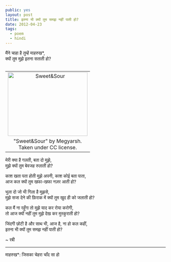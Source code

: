 ```yaml
---
public: yes
layout: post
title: इतना भी क्यों तुम समझ नहीं पाती हो?
date: 2012-04-23
tags:
  - poem
  - hindi
---
```


मैंने चाहा है तुम्हें माहरुख\*,  
क्यों तुम मुझे इतना सताती हो?

<table cellpadding="0" cellspacing="0" class="tr-caption-container" style="float: right; margin-left: 1em; text-align: right;"><tbody><tr><td style="text-align: center;"><a href="http://www.flickr.com/photos/megyarsh/2647294450/" style="clear: right; margin-bottom: 1em; margin-left: auto; margin-right: auto;" title="Sweet&amp;Sour by Megyarsh, on Flickr"><img alt="Sweet&amp;Sour" height="200" src="http://farm4.staticflickr.com/3220/2647294450_48b38500f0.jpg" width="250"></a></td></tr><tr><td class="tr-caption" style="text-align: center;">"Sweet&amp;Sour" by Megyarsh.<br>Taken under CC license.</td></tr></tbody></table>

मेरी क्या है गलती, बता दो मुझे,  
मुझे क्यों तुम बेवजह रुलाती हो?

काश खता पता होती मुझे अपनी, काश कोई बता पाता,  
आज कल क्यों तुम खफा-खफा नज़र आती हो?

भुला दो जो भी गिला है मुझसे,  
मुझे सजा देने की फ़िराक में क्यों तुम खुद ही को जलाती हो?

कल मैं ना रहूँगा तो मुझे याद कर रोया करोगी,  
तो आज क्यों नहीं तुम मुझे देख कर मुस्कुराती हो?

जिंदगी छोटी है और साथ भी, आज है, ना हो कल कहीं,  
इतना भी क्यों तुम समझ नहीं पाती हो?

~ रबी  

---
माहरुख\*: जिसका चेहरा चाँद सा हो
